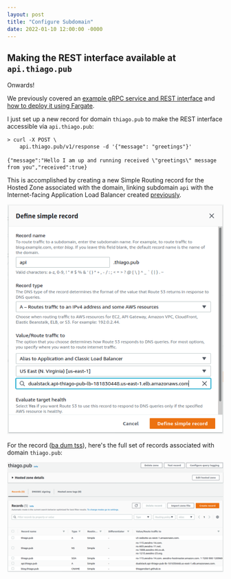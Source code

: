 ```yaml
---
layout: post
title: "Configure Subdomain"
date: 2022-01-10 12:00:00 -0000
---
```


## Making the REST interface available at `api.thiago.pub`

Onwards!
 
We previously covered an
[example gRPC service and REST interface](/2022/01/04/grpc-example.html) and
[how to deploy it using Fargate](/2022/01/06/fargate.html).

I just set up a new record for domain `thiago.pub` to make the REST interface
accessible via `api.thiago.pub`:

```
> curl -X POST \
    api.thiago.pub/v1/response -d '{"message": "greetings"}'

{"message":"Hello I am up and running received \"greetings\" message from you","received":true}
```

This is accomplished by creating a new Simple Routing record for the Hosted Zone
associated with the domain, linking subdomain `api` with the Internet-facing
Application Load Balancer created [previously](/2022/01/06/fargate.html#load-balancer). 

<p align="center"> 
  <img src="/images/api_thiago_pub-hz-record.png" title="Create a new record for the domain" width="" />
</p>

For the record ([ba dum tss](https://www.youtube.com/watch?v=6zXDo4dL7SU)), here's the full set of records associated with domain `thiago.pub`:

<p align="center"> 
  <img src="/images/api_thiago_pub-hz-overview.png" title="All records associated with the domain" width="" />
</p>
